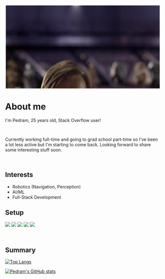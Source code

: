 <p align="center">
  <img src="assset/Welcome.gif" alt="Logo" width="500" height="270">
</p>

# About me
<p> I'm Pedram, 25 years old, Stack Overflow user! </p> <br/>
<p> Currently working full-time and going to grad school part-time so I've been a lot less active but I'm starting to come back. Looking forward to share some interesting stuff soon. </p> <br/>


## Interests 
- Robotics (Navigation, Perception)
- AI/ML
- Full-Stack Development



## Setup
![](https://img.shields.io/badge/OS-ArchLinux-blue)
![](https://img.shields.io/badge/WM-bspwm-blue)
![](https://img.shields.io/badge/Terminal-URxvt%20-blue)
![](https://img.shields.io/badge/Shell-ZSH-blue)
![](https://img.shields.io/badge/Editor-VS%20Code-blue)


<br/>

## Summary 
[![Top Langs](https://github-readme-stats.vercel.app/api/top-langs/?username=pedramsafaei&layout=compact&show_icons=true&theme=radical)](https://github.com/pedramsafaei)

[![Pedram's GitHub stats](https://github-readme-stats.vercel.app/api?username=pedramsafaei&show_icons=true&theme=radical)](https://github.com/pedramsafaei)
